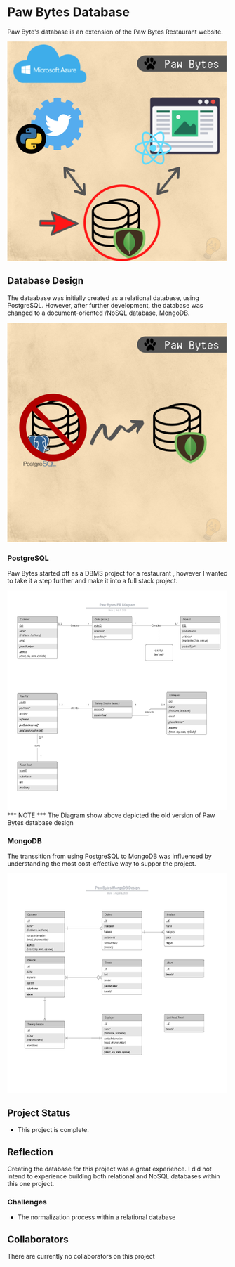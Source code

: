 # Paw Bytes Database
Paw Byte's database is an extension of the Paw Bytes Restaurant website. 

<img src="./screenshots/pawbytes_map.png" width="500" height="500">

## Database  Design
The dataabase was initially created as a relational database, using PostgreSQL. However, after further development, the database was changed to a document-oriented /NoSQL database, MongoDB.

<img src="./screenshots/changingDB.png" width="500" height="500">

### PostgreSQL
Paw Bytes started off as a DBMS project for a restaurant , however I wanted to take it a step further and make it into a full stack project. 

<img src="./postgreSQL/documentation/1_ER_Diagram.jpeg" width="500" height="500">
*** NOTE *** The Diagram show above depicted the old version of Paw Bytes database design


### MongoDB
The transsition from using PostgreSQL to MongoDB was influenced by understanding the most cost-effective way to suppor the project.

<img src="./MongoDB/Paw_Bytes_MongoDB.jpeg" width="500" height="500">

## Project Status
- This project is complete.

## Reflection
Creating the database for this project was a great experience. I did not intend to experience building both relational and NoSQL databases within this one project.

### Challenges
- The normalization process within a relational database

## Collaborators
There are currently no collaborators on this project